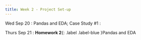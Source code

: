 ```yaml
---
title: Week 2 - Project Set-up
---
```


Wed Sep 20
: Pandas and EDA; Case Study #1
  : <!-- [Notebook](#)[Solutions](#) --> 

Thurs Sep 21
: **Homework 2**{: .label .label-blue }Pandas and EDA
  <!-- : [Solutions](#) -->